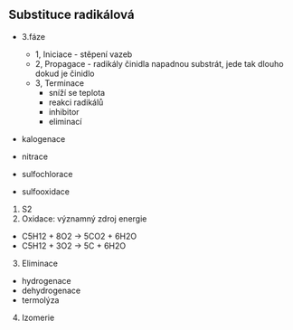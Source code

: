 ## Substituce radikálová
- 3.fáze
  - 1, Iniciace - stěpení vazeb
  - 2, Propagace - radikály činidla napadnou substrát, jede tak dlouho dokud je činidlo
  - 3, Terminace
    - sníží se teplota
    - reakci radikálů
    - inhibitor
    - eliminací

- kalogenace
- nitrace
- sulfochlorace
- sulfooxidace

1. S2
2. Oxidace: významný zdroj energie
  - C5H12 + 8O2 -> 5CO2 + 6H2O
  - C5H12 + 3O2 -> 5C + 6H2O
3. Eliminace
  - hydrogenace
  - dehydrogenace
  - termolýza
4. Izomerie
